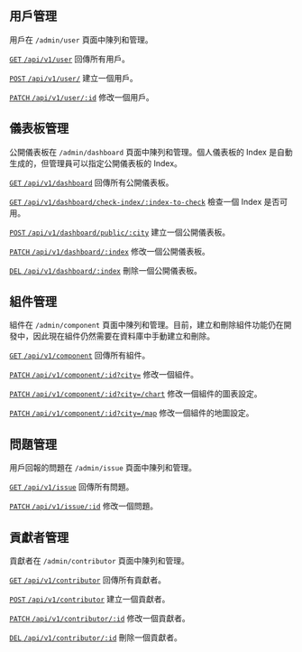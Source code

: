 ## 用戶管理

用戶在 `/admin/user` 頁面中陳列和管理。

[`GET` `/api/v1/user`](/back-end/user-apis) 回傳所有用戶。

[`POST` `/api/v1/user/`](/back-end/user-apis) 建立一個用戶。

[`PATCH` `/api/v1/user/:id`](/back-end/user-apis) 修改一個用戶。

## 儀表板管理

公開儀表板在 `/admin/dashboard` 頁面中陳列和管理。個人儀表板的 Index 是自動生成的，但管理員可以指定公開儀表板的 Index。

[`GET` `/api/v1/dashboard`](/back-end/dashboard-apis) 回傳所有公開儀表板。

[`GET` `/api/v1/dashboard/check-index/:index-to-check`](/back-end/dashboard-apis) 檢查一個 Index 是否可用。

[`POST` `/api/v1/dashboard/public/:city`](/back-end/dashboard-apis) 建立一個公開儀表板。

[`PATCH` `/api/v1/dashboard/:index`](/back-end/dashboard-apis) 修改一個公開儀表板。

[`DEL` `/api/v1/dashboard/:index`](/back-end/dashboard-apis) 刪除一個公開儀表板。

## 組件管理

組件在 `/admin/component` 頁面中陳列和管理。目前，建立和刪除組件功能仍在開發中，因此現在組件仍然需要在資料庫中手動建立和刪除。

[`GET` `/api/v1/component`](/back-end/component-config-apis) 回傳所有組件。

[`PATCH` `/api/v1/component/:id?city=`](/back-end/component-config-apis) 修改一個組件。

[`PATCH` `/api/v1/component/:id?city=/chart`](/back-end/component-config-apis) 修改一個組件的圖表設定。

[`PATCH` `/api/v1/component/:id?city=/map`](/back-end/component-config-apis) 修改一個組件的地圖設定。

## 問題管理

用戶回報的問題在 `/admin/issue` 頁面中陳列和管理。

[`GET` `/api/v1/issue`](/back-end/issue-apis) 回傳所有問題。

[`PATCH` `/api/v1/issue/:id`](/back-end/issue-apis) 修改一個問題。

## 貢獻者管理

貢獻者在 `/admin/contributor` 頁面中陳列和管理。

[`GET` `/api/v1/contributor`](/back-end/contributor-apis) 回傳所有貢獻者。

[`POST` `/api/v1/contributor`](/back-end/contributor-apis) 建立一個貢獻者。

[`PATCH` `/api/v1/contributor/:id`](/back-end/contributor-apis) 修改一個貢獻者。

[`DEL` `/api/v1/contributor/:id`](/back-end/contributor-apis) 刪除一個貢獻者。
